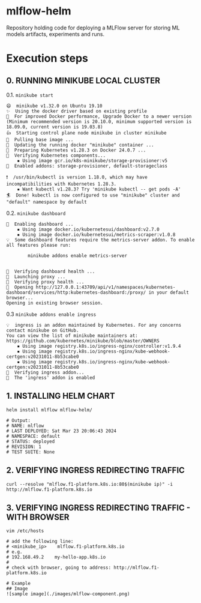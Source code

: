 # mlflow-helm
Repository holding code for deploying a MLFlow server for storing ML models artifacts, experiments and runs.

# Execution steps 
## 0. RUNNING MINIKUBE LOCAL CLUSTER ##
0.1. `minikube start`
```
😄  minikube v1.32.0 on Ubuntu 19.10
✨  Using the docker driver based on existing profile
💨  For improved Docker performance, Upgrade Docker to a newer version (Minimum recommended version is 20.10.0, minimum supported version is 18.09.0, current version is 19.03.8)
👍  Starting control plane node minikube in cluster minikube
🚜  Pulling base image ...
🏃  Updating the running docker "minikube" container ...
🐳  Preparing Kubernetes v1.28.3 on Docker 24.0.7 ...
🔎  Verifying Kubernetes components...
    ▪ Using image gcr.io/k8s-minikube/storage-provisioner:v5
🌟  Enabled addons: storage-provisioner, default-storageclass

❗  /usr/bin/kubectl is version 1.18.0, which may have incompatibilities with Kubernetes 1.28.3.
    ▪ Want kubectl v1.28.3? Try 'minikube kubectl -- get pods -A'
🏄  Done! kubectl is now configured to use "minikube" cluster and "default" namespace by default
```
0.2. `minikube dashboard`
```
🔌  Enabling dashboard ...
    ▪ Using image docker.io/kubernetesui/dashboard:v2.7.0
    ▪ Using image docker.io/kubernetesui/metrics-scraper:v1.0.8
💡  Some dashboard features require the metrics-server addon. To enable all features please run:

        minikube addons enable metrics-server


🤔  Verifying dashboard health ...
🚀  Launching proxy ...
🤔  Verifying proxy health ...
🎉  Opening http://127.0.0.1:43709/api/v1/namespaces/kubernetes-dashboard/services/http:kubernetes-dashboard:/proxy/ in your default browser...
Opening in existing browser session.
```
0.3 `minikube addons enable ingress`
```
💡  ingress is an addon maintained by Kubernetes. For any concerns contact minikube on GitHub.
You can view the list of minikube maintainers at: https://github.com/kubernetes/minikube/blob/master/OWNERS
    ▪ Using image registry.k8s.io/ingress-nginx/controller:v1.9.4
    ▪ Using image registry.k8s.io/ingress-nginx/kube-webhook-certgen:v20231011-8b53cabe0
    ▪ Using image registry.k8s.io/ingress-nginx/kube-webhook-certgen:v20231011-8b53cabe0
🔎  Verifying ingress addon...
🌟  The 'ingress' addon is enabled
```

## 1. INSTALLING HELM CHART ##
`helm install mlflow mlflow-helm/`
```
# Output:
# NAME: mlflow
# LAST DEPLOYED: Sat Mar 23 20:06:43 2024
# NAMESPACE: default
# STATUS: deployed
# REVISION: 1
# TEST SUITE: None
```

## 2. VERIFYING INGRESS REDIRECTING TRAFFIC ##
`curl --resolve "mlflow.f1-platform.k8s.io:80$(minikube ip)" -i http://mlflow.f1-platform.k8s.io`

## 3. VERIFYING INGRESS REDIRECTING TRAFFIC - WITH BROWSER ##
`vim /etc/hosts`
```
# add the following line: 
# <minikube_ip>    mlflow.f1-platform.k8s.io
# e.g. 
# 192.168.49.2    my-hello-app.k8s.io
#
# check with browser, going to address: http://mlflow.f1-platform.k8s.io

# Example
## Image
![sample image](./images/mlflow-component.png)